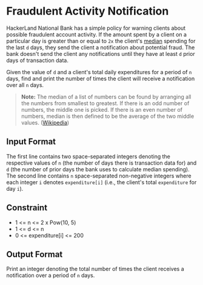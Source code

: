 # Fraudulent Activity Notification

HackerLand National Bank has a simple policy for warning clients about possible fraudulent account activity. If the amount spent by a client on a particular day is greater than or equal to `2x` the client's [median](https://en.wikipedia.org/wiki/Median) spending for the last `d` days, they send the client a notification about potential fraud. The bank doesn't send the client any notifications until they have at least `d` prior days of transaction data.

Given the value of `d` and a client's total daily expenditures for a period of `n` days, find and print the number of times the client will receive a notification over all `n` days.

> **Note:** The median of a list of numbers can be found by arranging all the numbers from smallest to greatest. If there is an odd number of numbers, the middle one is picked. If there is an even number of numbers, median is then defined to be the average of the two middle values. ([Wikipedia](https://en.wikipedia.org/wiki/Median#Basic_procedure))

## Input Format

The first line contains two space-separated integers denoting the respective values of `n` (the number of days there is transaction data for) and `d` (the number of prior days the bank uses to calculate median spending).
The second line contains `n` space-separated non-negative integers where each integer `i` denotes `expenditure[i]` (i.e., the client's total `expenditure` for day `i`).

## Constraint

* 1 <= n <= 2 x Pow(10, 5)
* 1 <= d <= n
* 0 <= expenditure[i] <= 200

## Output Format

Print an integer denoting the total number of times the client receives a notification over a period of `n` days.